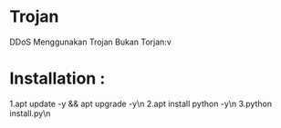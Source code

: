 # Trojan
DDoS Menggunakan Trojan Bukan Torjan:v

# Installation :
1.apt update -y && apt upgrade -y\n
2.apt install python -y\n
3.python install.py\n
